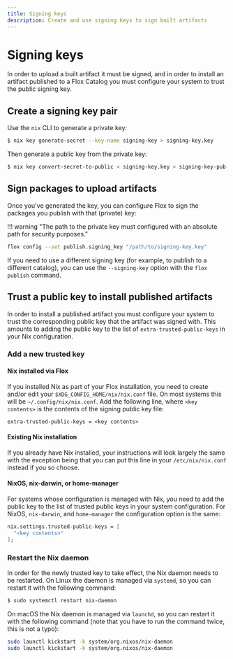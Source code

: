 ```yaml
---
title: Signing keys
description: Create and use signing keys to sign built artifacts
---
```


# Signing keys

In order to upload a built artifact it must be signed, and in order to install an artifact published to a Flox Catalog you must configure your system to trust the public signing key.

## Create a signing key pair

Use the `nix` CLI to generate a private key:

```sh
$ nix key generate-secret --key-name signing-key > signing-key.key
```

Then generate a public key from the private key:

```sh
$ nix key convert-secret-to-public < signing-key.key > signing-key-pub.key
```

## Sign packages to upload artifacts

Once you've generated the key, you can configure Flox to sign the packages
you publish with that (private) key:

!!! warning "The path to the private key must configured with an absolute path for security purposes."

```sh
flox config --set publish.signing_key "/path/to/signing-key.key"
```

If you need to use a different signing key (for example, to publish to a different catalog), you can use the `--signing-key` option with the `flox publish` command.

## Trust a public key to install published artifacts

In order to install a published artifact you must configure your system to trust the corresponding public key that the artifact was signed with.
This amounts to adding the public key to the list of `extra-trusted-public-keys` in your Nix configuration.

### Add a new trusted key

#### Nix installed via Flox

If you installed Nix as part of your Flox installation, you need to create and/or edit your `$XDG_CONFIG_HOME/nix/nix.conf` file.
On most systems this will be `~/.config/nix/nix.conf`.
Add the following line, where `<key contents>` is the contents of the signing public key file:

```text
extra-trusted-public-keys = <key contents>
```

#### Existing Nix installation

If you already have Nix installed, your instructions will look largely the same with the exception being that you can put this line in your `/etc/nix/nix.conf` instead if you so choose.

#### NixOS, nix-darwin, or home-manager

For systems whose configuration is managed with Nix, you need to add the public key to the list of trusted public keys in your system configuration.
For NixOS, `nix-darwin`, and `home-manager` the configuration option is the same:

```nix
nix.settings.trusted-public-keys = [
  "<key contents>"
];
```

### Restart the Nix daemon

In order for the newly trusted key to take effect, the Nix daemon needs to be restarted.
On Linux the daemon is managed via `systemd`, so you can restart it with the following command:

```bash
$ sudo systemctl restart nix-daemon
```

On macOS the Nix daemon is managed via `launchd`, so you can restart it with the following command (note that you have to run the command twice, this is not a typo):

```bash
sudo launctl kickstart -k system/org.nixos/nix-daemon
sudo launctl kickstart -k system/org.nixos/nix-daemon
```
